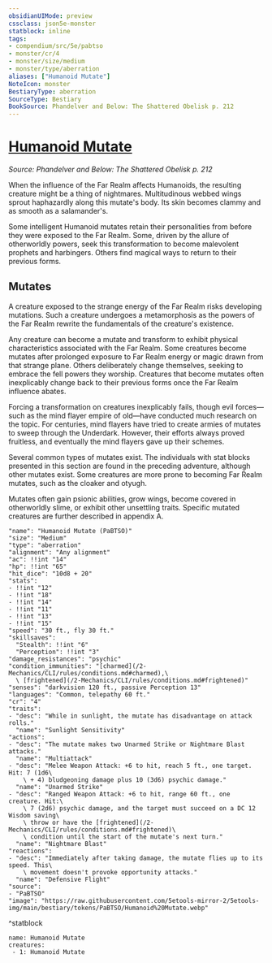 ```yaml
---
obsidianUIMode: preview
cssclass: json5e-monster
statblock: inline
tags:
- compendium/src/5e/pabtso
- monster/cr/4
- monster/size/medium
- monster/type/aberration
aliases: ["Humanoid Mutate"]
NoteIcon: monster
BestiaryType: aberration
SourceType: Bestiary
BookSource: Phandelver and Below: The Shattered Obelisk p. 212
---
```

# [Humanoid Mutate](2-Mechanics/CLI/bestiary/aberration/humanoid-mutate-pabtso.md)
*Source: Phandelver and Below: The Shattered Obelisk p. 212*  

When the influence of the Far Realm affects Humanoids, the resulting creature might be a thing of nightmares. Multitudinous webbed wings sprout haphazardly along this mutate's body. Its skin becomes clammy and as smooth as a salamander's.

Some intelligent Humanoid mutates retain their personalities from before they were exposed to the Far Realm. Some, driven by the allure of otherworldly powers, seek this transformation to become malevolent prophets and harbingers. Others find magical ways to return to their previous forms.

## Mutates

A creature exposed to the strange energy of the Far Realm risks developing mutations. Such a creature undergoes a metamorphosis as the powers of the Far Realm rewrite the fundamentals of the creature's existence.

Any creature can become a mutate and transform to exhibit physical characteristics associated with the Far Realm. Some creatures become mutates after prolonged exposure to Far Realm energy or magic drawn from that strange plane. Others deliberately change themselves, seeking to embrace the fell powers they worship. Creatures that become mutates often inexplicably change back to their previous forms once the Far Realm influence abates.

Forcing a transformation on creatures inexplicably fails, though evil forces—such as the mind flayer empire of old—have conducted much research on the topic. For centuries, mind flayers have tried to create armies of mutates to sweep through the Underdark. However, their efforts always proved fruitless, and eventually the mind flayers gave up their schemes.

Several common types of mutates exist. The individuals with stat blocks presented in this section are found in the preceding adventure, although other mutates exist. Some creatures are more prone to becoming Far Realm mutates, such as the cloaker and otyugh.

Mutates often gain psionic abilities, grow wings, become covered in otherworldly slime, or exhibit other unsettling traits. Specific mutated creatures are further described in appendix A.

```statblock
"name": "Humanoid Mutate (PaBTSO)"
"size": "Medium"
"type": "aberration"
"alignment": "Any alignment"
"ac": !!int "14"
"hp": !!int "65"
"hit_dice": "10d8 + 20"
"stats":
- !!int "12"
- !!int "18"
- !!int "14"
- !!int "11"
- !!int "13"
- !!int "15"
"speed": "30 ft., fly 30 ft."
"skillsaves":
  "Stealth": !!int "6"
  "Perception": !!int "3"
"damage_resistances": "psychic"
"condition_immunities": "[charmed](/2-Mechanics/CLI/rules/conditions.md#charmed),\
  \ [frightened](/2-Mechanics/CLI/rules/conditions.md#frightened)"
"senses": "darkvision 120 ft., passive Perception 13"
"languages": "Common, telepathy 60 ft."
"cr": "4"
"traits":
- "desc": "While in sunlight, the mutate has disadvantage on attack rolls."
  "name": "Sunlight Sensitivity"
"actions":
- "desc": "The mutate makes two Unarmed Strike or Nightmare Blast attacks."
  "name": "Multiattack"
- "desc": "Melee Weapon Attack: +6 to hit, reach 5 ft., one target. Hit: 7 (1d6\
    \ + 4) bludgeoning damage plus 10 (3d6) psychic damage."
  "name": "Unarmed Strike"
- "desc": "Ranged Weapon Attack: +6 to hit, range 60 ft., one creature. Hit:\
    \ 7 (2d6) psychic damage, and the target must succeed on a DC 12 Wisdom saving\
    \ throw or have the [frightened](/2-Mechanics/CLI/rules/conditions.md#frightened)\
    \ condition until the start of the mutate's next turn."
  "name": "Nightmare Blast"
"reactions":
- "desc": "Immediately after taking damage, the mutate flies up to its speed. This\
    \ movement doesn't provoke opportunity attacks."
  "name": "Defensive Flight"
"source":
- "PaBTSO"
"image": "https://raw.githubusercontent.com/5etools-mirror-2/5etools-img/main/bestiary/tokens/PaBTSO/Humanoid%20Mutate.webp"
```
^statblock

```encounter-table
name: Humanoid Mutate
creatures:
 - 1: Humanoid Mutate
```